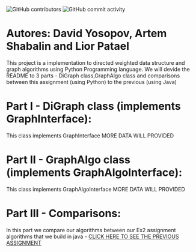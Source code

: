  ![GitHub contributors](https://img.shields.io/github/contributors/MightyArty/Ex3?style=plastic) ![GitHub commit activity](https://img.shields.io/github/commit-activity/m/MightyArty/Ex3?style=plastic)
# Autores: David Yosopov, Artem Shabalin and Lior Patael

This project is a implementation to  directed weighted data structure and graph algorithms using Python Programming language. We will devide the README to 3 parts - 
DiGraph class,GraphAlgo class and comparisons between this assignment (using Python) to the previous (using Java)

# Part I - DiGraph class (implements GraphInterface):
 This class implements GraphInterface 
MORE DATA WILL PROVIDED

# Part II - GraphAlgo class (implements GraphAlgoInterface):
  This class implements GraphAlgoInterface
  MORE DATA WILL PROVIDED
  
# Part III - Comparisons:
In this part we compare our algorithms between our Ex2 assignment algorithms that we build in java - [CLICK HERE TO SEE THE PREVIOUS ASSIGNMENT](https://github.com/MightyArty/Ex2_Graphs)
